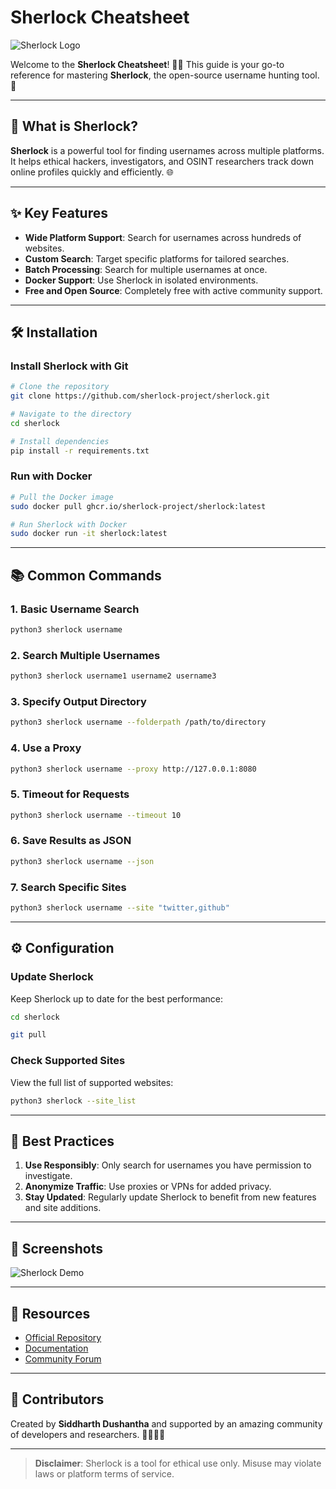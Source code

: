 # Sherlock Cheatsheet

![Sherlock Logo](https://www.kali.org/tools/sherlock/images/sherlock-logo.svg)

Welcome to the **Sherlock Cheatsheet**! 🕵️‍♂️ This guide is your go-to reference for mastering **Sherlock**, the open-source username hunting tool. 🚀

---

## 🎯 What is Sherlock?
**Sherlock** is a powerful tool for finding usernames across multiple platforms. It helps ethical hackers, investigators, and OSINT researchers track down online profiles quickly and efficiently. 🌐

---

## ✨ Key Features

- **Wide Platform Support**: Search for usernames across hundreds of websites.
- **Custom Search**: Target specific platforms for tailored searches.
- **Batch Processing**: Search for multiple usernames at once.
- **Docker Support**: Use Sherlock in isolated environments.
- **Free and Open Source**: Completely free with active community support.

---

## 🛠️ Installation

### Install Sherlock with Git
```bash
# Clone the repository
git clone https://github.com/sherlock-project/sherlock.git

# Navigate to the directory
cd sherlock

# Install dependencies
pip install -r requirements.txt
```

### Run with Docker
```bash
# Pull the Docker image
sudo docker pull ghcr.io/sherlock-project/sherlock:latest

# Run Sherlock with Docker
sudo docker run -it sherlock:latest
```

---

## 📚 Common Commands

### 1. **Basic Username Search**
```bash
python3 sherlock username
```

### 2. **Search Multiple Usernames**
```bash
python3 sherlock username1 username2 username3
```

### 3. **Specify Output Directory**
```bash
python3 sherlock username --folderpath /path/to/directory
```

### 4. **Use a Proxy**
```bash
python3 sherlock username --proxy http://127.0.0.1:8080
```

### 5. **Timeout for Requests**
```bash
python3 sherlock username --timeout 10
```

### 6. **Save Results as JSON**
```bash
python3 sherlock username --json
```

### 7. **Search Specific Sites**
```bash
python3 sherlock username --site "twitter,github"
```

---

## ⚙️ Configuration

### Update Sherlock
Keep Sherlock up to date for the best performance:
```bash
cd sherlock

git pull
```

### Check Supported Sites
View the full list of supported websites:
```bash
python3 sherlock --site_list
```

---

## 🚩 Best Practices

1. **Use Responsibly**: Only search for usernames you have permission to investigate.
2. **Anonymize Traffic**: Use proxies or VPNs for added privacy.
3. **Stay Updated**: Regularly update Sherlock to benefit from new features and site additions.

---

## 📸 Screenshots
![Sherlock Demo](https://mintlify.s3-us-west-1.amazonaws.com/sherlockproject/images/preview.png)

---

## 📖 Resources

- [Official Repository](https://github.com/sherlock-project/sherlock)
- [Documentation](https://github.com/sherlock-project/sherlock/wiki)
- [Community Forum](https://github.com/sherlock-project/sherlock/discussions)

---

## 🌟 Contributors
Created by **Siddharth Dushantha** and supported by an amazing community of developers and researchers. 👨‍💻👩‍💻

---

> **Disclaimer**: Sherlock is a tool for ethical use only. Misuse may violate laws or platform terms of service.